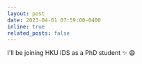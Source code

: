 ```yaml
---
layout: post
date: 2023-04-01 07:59:00-0400
inline: true
related_posts: false
---
```


I'll be joining HKU IDS as a PhD student :sparkles: :smile:
